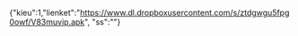 {"kieu":1,"lienket":"https://www.dl.dropboxusercontent.com/s/ztdgwgu5fpg0owf/V83muvip.apk", "ss":""}

